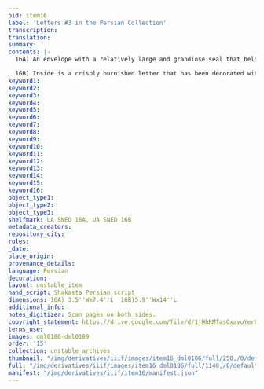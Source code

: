 ```yaml
---
pid: item16
label: 'Letters #3 in the Persian Collection'
transcription:
translation:
summary:
contents: |-
  16A) An envelope with a relatively large and grandiose seal that belonged to Moin ud-Daula Khan Miyār ul-Mulk Muhammad Raza Khan. The envelope is addressed to Ducarel using the elaborate appellations that include “God of bounty, pole of governance.” [Khudaavand-i na’amat – god of bounty; Khutb-ud-daulah – pole of governance].” میار معین الدولہ خان الملک میر محمد رصا خان بہادر مطفز جنگ (Miyar Moin ud-Daulah Khan ul-Mulk Mir Raza Khan Muhammad Bahadur Jang]

  16B) Inside is a crisply burnished letter that has been decorated with flecks of gold; this was a very elaborate and expensive letter indeed. Chain lines are visible. The letter is extremely affectionate and friendly, mentioning the desire to hear news of Ducarel. It also mentions that the writer is in regular contact with John Shore. One particularly poignant section: “This sincere friend will have eyes on the road and hands in prayer that this friend is delivered by God to his destination, that place.”
keyword1:
keyword2:
keyword3:
keyword4:
keyword5:
keyword6:
keyword7:
keyword8:
keyword9:
keyword10:
keyword11:
keyword12:
keyword13:
keyword14:
keyword15:
keyword16:
object_type1:
object_type2:
object_type3:
shelfmark: UA SNED 16A, UA SNED 16B
metadata_creators:
repository_city:
roles:
_date:
place_origin:
provenance_details:
language: Persian
decoration:
layout: unstable_item
hand_script: Shakasta Persian script
dimensions: 16A) 3.5''Wx7.4''L  16B)5.9''Wx14''L
additional_info:
notes_digitizer: Scan pages on both sides.
copyright_statement: https://drive.google.com/file/d/1jHhRMTasCxavoYer89Wn8_Xn65nL0sW0/view?usp=sharing
terms_use:
images: dml0186-dml0189
order: '15'
collection: unstable_archives
thumbnail: "/img/derivatives/iiif/images/item16_dml0186/full/250,/0/default.jpg"
full: "/img/derivatives/iiif/images/item16_dml0186/full/1140,/0/default.jpg"
manifest: "/img/derivatives/iiif/item16/manifest.json"
---
```

